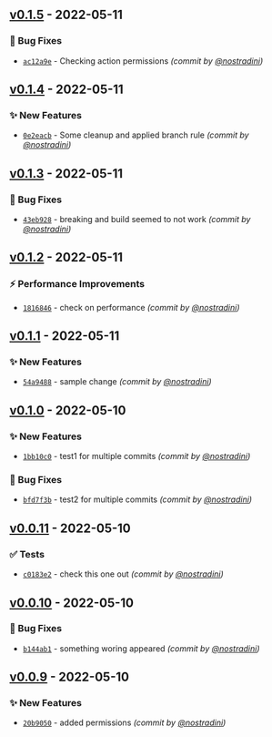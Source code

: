 

## [v0.1.5] - 2022-05-11
### :bug: Bug Fixes
- [`ac12a9e`](https://github.com/nostradini/myrepo3/commit/ac12a9e73b004417c9131f0e2df2007843016e35) - Checking action permissions *(commit by [@nostradini](https://github.com/nostradini))*


## [v0.1.4] - 2022-05-11
### :sparkles: New Features
- [`0e2eacb`](https://github.com/nostradini/myrepo3/commit/0e2eacbe9d448c45a75433a24e5c647ad406f53a) - Some cleanup and applied branch rule *(commit by [@nostradini](https://github.com/nostradini))*


## [v0.1.3] - 2022-05-11
### :bug: Bug Fixes
- [`43eb928`](https://github.com/nostradini/myrepo3/commit/43eb928005913e62ef7894a1f5512a5966232663) - breaking and build seemed to not work *(commit by [@nostradini](https://github.com/nostradini))*


## [v0.1.2] - 2022-05-11
### :zap: Performance Improvements
- [`1816846`](https://github.com/nostradini/myrepo3/commit/1816846a22ff3b6463de2d9ac523410845893619) - check on performance *(commit by [@nostradini](https://github.com/nostradini))*


## [v0.1.1] - 2022-05-11
### :sparkles: New Features
- [`54a9488`](https://github.com/nostradini/myrepo3/commit/54a9488f80e1e73dc197c12e57a4bed9b11d46e0) - sample change *(commit by [@nostradini](https://github.com/nostradini))*


## [v0.1.0] - 2022-05-10
### :sparkles: New Features
- [`1bb10c0`](https://github.com/nostradini/myrepo3/commit/1bb10c0a249d542864e5348c9bc0ee54f75a5e3a) - test1 for multiple commits *(commit by [@nostradini](https://github.com/nostradini))*

### :bug: Bug Fixes
- [`bfd7f3b`](https://github.com/nostradini/myrepo3/commit/bfd7f3b7e904300b5f3946ee857241af5f2be409) - test2 for multiple commits *(commit by [@nostradini](https://github.com/nostradini))*


## [v0.0.11] - 2022-05-10
### :white_check_mark: Tests
- [`c0183e2`](https://github.com/nostradini/myrepo3/commit/c0183e25c1bf867b5800621bfabe2fdce1731894) - check this one out *(commit by [@nostradini](https://github.com/nostradini))*


## [v0.0.10] - 2022-05-10
### :bug: Bug Fixes
- [`b144ab1`](https://github.com/nostradini/myrepo3/commit/b144ab14db6b021f5e49005a6e8b1bc1d99c5fde) - something woring appeared *(commit by [@nostradini](https://github.com/nostradini))*


## [v0.0.9] - 2022-05-10
### :sparkles: New Features
- [`20b9050`](https://github.com/nostradini/myrepo3/commit/20b9050a989530ed313b425c00e2d1d457dd31be) - added permissions *(commit by [@nostradini](https://github.com/nostradini))*


[v0.0.9]: https://github.com/nostradini/myrepo3/compare/v0.0.8...v0.0.9
[v0.0.10]: https://github.com/nostradini/myrepo3/compare/v0.0.9...v0.0.10
[v0.0.11]: https://github.com/nostradini/myrepo3/compare/v0.0.10...v0.0.11
[v0.1.0]: https://github.com/nostradini/myrepo3/compare/v0.0.11...v0.1.0
[v0.1.1]: https://github.com/nostradini/myrepo3/compare/v0.1.0...v0.1.1
[v0.1.2]: https://github.com/nostradini/myrepo3/compare/v0.1.1...v0.1.2
[v0.1.3]: https://github.com/nostradini/myrepo3/compare/v0.1.2...v0.1.3
[v0.1.4]: https://github.com/nostradini/myrepo3/compare/v0.1.3...v0.1.4
[v0.1.5]: https://github.com/nostradini/myrepo3/compare/v0.1.4...v0.1.5